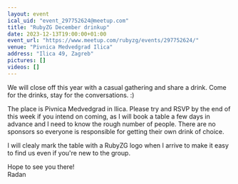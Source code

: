 ```yaml
---
layout: event
ical_uid: "event_297752624@meetup.com"
title: "RubyZG December drinkup"
date: 2023-12-13T19:00:00+01:00
event_url: "https://www.meetup.com/rubyzg/events/297752624/"
venue: "Pivnica Medvedgrad Ilica"
address: "Ilica 49, Zagreb"
pictures: []
videos: []
---
```


We will close off this year with a casual gathering and share a drink. Come for the drinks, stay for the conversations. :)
  
The place is Pivnica Medvedgrad in Ilica. Please try and RSVP by the end of this week if you intend on coming, as I will book a table a few days in advance and I need to know the rough number of people. There are no sponsors so everyone is responsible for getting their own drink of choice.
  
I will clealy mark the table with a RubyZG logo when I arrive to make it easy to find us even if you're new to the group.
  
Hope to see you there!  
Radan